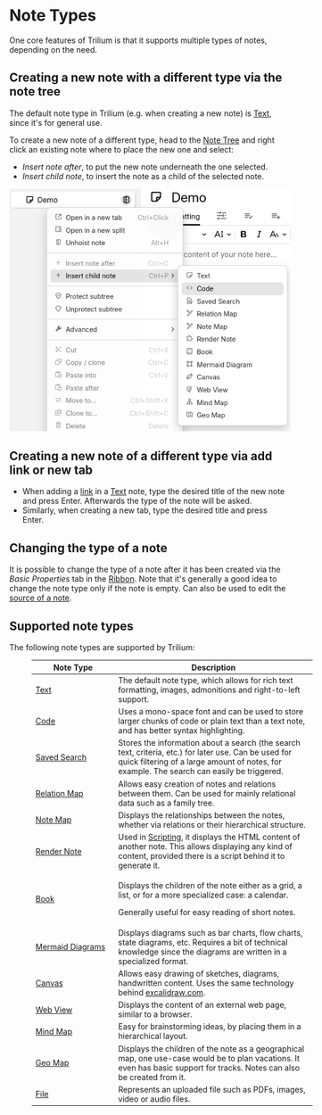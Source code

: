 # Note Types
One core features of Trilium is that it supports multiple types of notes, depending on the need.

## Creating a new note with a different type via the note tree

The default note type in Trilium (e.g. when creating a new note) is <a class="reference-link" href="Note%20Types/Text.md">Text</a>, since it's for general use.

To create a new note of a different type, head to the <a class="reference-link" href="Basic%20Concepts%20and%20Features/UI%20Elements/Note%20Tree.md">Note Tree</a> and right click an existing note where to place the new one and select:

*   _Insert note after_, to put the new note underneath the one selected.
*   _Insert child note_, to insert the note as a child of the selected note.

![](Note%20Types_image.png)

## Creating a new note of a different type via add link or new tab

*   When adding a [link](Note%20Types/Text/Links.md) in a <a class="reference-link" href="Note%20Types/Text.md">Text</a> note, type the desired title of the new note and press Enter. Afterwards the type of the note will be asked.
*   Similarly, when creating a new tab, type the desired title and press Enter.

## Changing the type of a note

It is possible to change the type of a note after it has been created via the _Basic Properties_ tab in the <a class="reference-link" href="Basic%20Concepts%20and%20Features/UI%20Elements/Ribbon.md">Ribbon</a>. Note that it's generally a good idea to change the note type only if the note is empty. Can also be used to edit the [source of a note](Advanced%20Usage/Note%20source.md).

## Supported note types

The following note types are supported by Trilium:

<figure class="table" style="width:100%;"><table class="ck-table-resized"><colgroup><col style="width:29.42%;"><col style="width:70.58%;"></colgroup><thead><tr><th>Note Type</th><th>Description</th></tr></thead><tbody><tr><td><a class="reference-link" href="Note%20Types/Text.md">Text</a></td><td>The default note type, which allows for rich text formatting, images, admonitions and right-to-left support.</td></tr><tr><td><a class="reference-link" href="Note%20Types/Code.md">Code</a></td><td>Uses a mono-space font and can be used to store larger chunks of code or plain text than a text note, and has better syntax highlighting.</td></tr><tr><td><a class="reference-link" href="Note%20Types/Saved%20Search.md">Saved Search</a></td><td>Stores the information about a search (the search text, criteria, etc.) for later use. Can be used for quick filtering of a large amount of notes, for example. The search can easily be triggered.</td></tr><tr><td><a class="reference-link" href="Note%20Types/Relation%20Map.md">Relation Map</a></td><td>Allows easy creation of notes and relations between them. Can be used for mainly relational data such as a family tree.</td></tr><tr><td><a class="reference-link" href="Note%20Types/Note%20Map.md">Note Map</a></td><td>Displays the relationships between the notes, whether via relations or their hierarchical structure.</td></tr><tr><td><a class="reference-link" href="Note%20Types/Render%20Note.md">Render Note</a></td><td>Used in&nbsp;<a class="reference-link" href="Scripting.md">Scripting</a>, it displays the HTML content of another note. This allows displaying any kind of content, provided there is a script behind it to generate it.</td></tr><tr><td><a class="reference-link" href="Note%20Types/Book.md">Book</a></td><td><p>Displays the children of the note either as a grid, a list, or for a more specialized case: a calendar.</p><p>Generally useful for easy reading of short notes.</p></td></tr><tr><td><a class="reference-link" href="Note%20Types/Mermaid%20Diagrams.md">Mermaid Diagrams</a></td><td>Displays diagrams such as bar charts, flow charts, state diagrams, etc. Requires a bit of technical knowledge since the diagrams are written in a specialized format.</td></tr><tr><td><a class="reference-link" href="Note%20Types/Canvas.md">Canvas</a></td><td>Allows easy drawing of sketches, diagrams, handwritten content. Uses the same technology behind <a href="https://excalidraw.com">excalidraw.com</a>.</td></tr><tr><td><a class="reference-link" href="Note%20Types/Web%20View.md">Web View</a></td><td>Displays the content of an external web page, similar to a browser.</td></tr><tr><td><a class="reference-link" href="Note%20Types/Mind%20Map.md">Mind Map</a></td><td>Easy for brainstorming ideas, by placing them in a hierarchical layout.</td></tr><tr><td><a class="reference-link" href="Basic%20Concepts%20and%20Features/Notes/Note%20List/Geo%20Map%20View.md">Geo Map</a></td><td>Displays the children of the note as a geographical map, one use-case would be to plan vacations. It even has basic support for tracks. Notes can also be created from it.</td></tr><tr><td><a class="reference-link" href="Note%20Types/File.md">File</a></td><td>Represents an uploaded file such as PDFs, images, video or audio files.</td></tr></tbody></table></figure>
